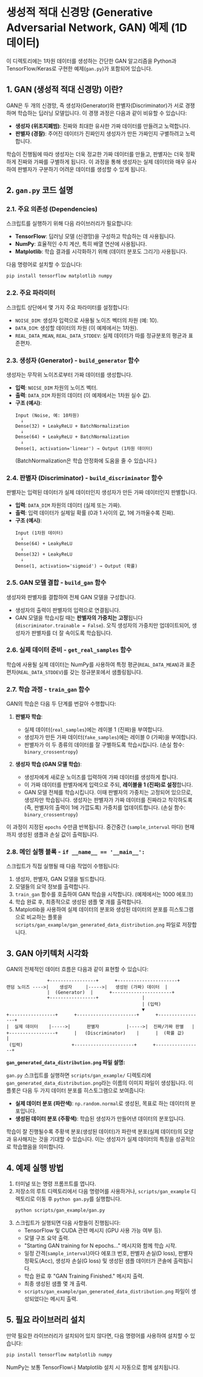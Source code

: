 # 생성적 적대 신경망 (Generative Adversarial Network, GAN) 예제 (1D 데이터)

이 디렉토리에는 1차원 데이터를 생성하는 간단한 GAN 알고리즘을 Python과 TensorFlow/Keras로 구현한 예제(`gan.py`)가 포함되어 있습니다.

## 1. GAN (생성적 적대 신경망) 이란?

GAN은 두 개의 신경망, 즉 생성자(Generator)와 판별자(Discriminator)가 서로 경쟁하며 학습하는 딥러닝 모델입니다. 이 경쟁 과정은 다음과 같이 비유할 수 있습니다:

*   **생성자 (위조지폐범)**: 진짜와 최대한 유사한 가짜 데이터를 만들려고 노력합니다.
*   **판별자 (경찰)**: 주어진 데이터가 진짜인지 생성자가 만든 가짜인지 구별하려고 노력합니다.

학습이 진행됨에 따라 생성자는 더욱 정교한 가짜 데이터를 만들고, 판별자는 더욱 정확하게 진짜와 가짜를 구별하게 됩니다. 이 과정을 통해 생성자는 실제 데이터와 매우 유사하여 판별자가 구분하기 어려운 데이터를 생성할 수 있게 됩니다.

## 2. `gan.py` 코드 설명

### 2.1. 주요 의존성 (Dependencies)

스크립트를 실행하기 위해 다음 라이브러리가 필요합니다:

*   **TensorFlow**: 딥러닝 모델 (신경망)을 구성하고 학습하는 데 사용됩니다.
*   **NumPy**: 효율적인 수치 계산, 특히 배열 연산에 사용됩니다.
*   **Matplotlib**: 학습 결과를 시각화하기 위해 (데이터 분포도 그리기) 사용됩니다.

다음 명령어로 설치할 수 있습니다:
```bash
pip install tensorflow matplotlib numpy
```

### 2.2. 주요 파라미터

스크립트 상단에서 몇 가지 주요 파라미터를 설정합니다:

*   `NOISE_DIM`: 생성자 입력으로 사용될 노이즈 벡터의 차원 (예: 10).
*   `DATA_DIM`: 생성할 데이터의 차원 (이 예제에서는 1차원).
*   `REAL_DATA_MEAN`, `REAL_DATA_STDDEV`: 실제 데이터가 따를 정규분포의 평균과 표준편차.

### 2.3. 생성자 (Generator) - `build_generator` 함수

생성자는 무작위 노이즈로부터 가짜 데이터를 생성합니다.

*   **입력**: `NOISE_DIM` 차원의 노이즈 벡터.
*   **출력**: `DATA_DIM` 차원의 데이터 (이 예제에서는 1차원 실수 값).
*   **구조 (예시)**:
    ```
    Input (Noise, 예: 10차원)
      ↓
    Dense(32) + LeakyReLU + BatchNormalization
      ↓
    Dense(64) + LeakyReLU + BatchNormalization
      ↓
    Dense(1, activation='linear') → Output (1차원 데이터)
    ```
    (BatchNormalization은 학습 안정화에 도움을 줄 수 있습니다.)

### 2.4. 판별자 (Discriminator) - `build_discriminator` 함수

판별자는 입력된 데이터가 실제 데이터인지 생성자가 만든 가짜 데이터인지 판별합니다.

*   **입력**: `DATA_DIM` 차원의 데이터 (실제 또는 가짜).
*   **출력**: 입력 데이터가 실제일 확률 (0과 1 사이의 값, 1에 가까울수록 진짜).
*   **구조 (예시)**:
    ```
    Input (1차원 데이터)
      ↓
    Dense(64) + LeakyReLU
      ↓
    Dense(32) + LeakyReLU
      ↓
    Dense(1, activation='sigmoid') → Output (확률)
    ```

### 2.5. GAN 모델 결합 - `build_gan` 함수

생성자와 판별자를 결합하여 전체 GAN 모델을 구성합니다.

*   생성자의 출력이 판별자의 입력으로 연결됩니다.
*   GAN 모델을 학습시킬 때는 **판별자의 가중치는 고정**됩니다 (`discriminator.trainable = False`). 오직 생성자의 가중치만 업데이트되어, 생성자가 판별자를 더 잘 속이도록 학습됩니다.

### 2.6. 실제 데이터 준비 - `get_real_samples` 함수

학습에 사용될 실제 데이터는 NumPy를 사용하여 특정 평균(`REAL_DATA_MEAN`)과 표준편차(`REAL_DATA_STDDEV`)를 갖는 정규분포에서 샘플링됩니다.

### 2.7. 학습 과정 - `train_gan` 함수

GAN의 학습은 다음 두 단계를 번갈아 수행합니다:

1.  **판별자 학습**:
    *   실제 데이터(`real_samples`)에는 레이블 1 (진짜)을 부여합니다.
    *   생성자가 만든 가짜 데이터(`fake_samples`)에는 레이블 0 (가짜)을 부여합니다.
    *   판별자가 이 두 종류의 데이터를 잘 구별하도록 학습시킵니다. (손실 함수: `binary_crossentropy`)

2.  **생성자 학습 (GAN 모델 학습)**:
    *   생성자에게 새로운 노이즈를 입력하여 가짜 데이터를 생성하게 합니다.
    *   이 가짜 데이터를 판별자에게 입력으로 주되, **레이블을 1 (진짜)로 설정**합니다.
    *   GAN 모델 전체를 학습시킵니다. 이때 판별자의 가중치는 고정되어 있으므로, 생성자만 학습됩니다. 생성자는 판별자가 가짜 데이터를 진짜라고 착각하도록 (즉, 판별자의 출력이 1에 가깝도록) 가중치를 업데이트합니다. (손실 함수: `binary_crossentropy`)

이 과정이 지정된 `epochs` 수만큼 반복됩니다. 중간중간 (`sample_interval` 마다) 현재까지 생성된 샘플과 손실 값이 출력됩니다.

### 2.8. 메인 실행 블록 - `if __name__ == '__main__':`

스크립트가 직접 실행될 때 다음 작업이 수행됩니다:
1.  생성자, 판별자, GAN 모델을 빌드합니다.
2.  모델들의 요약 정보를 출력합니다.
3.  `train_gan` 함수를 호출하여 GAN 학습을 시작합니다. (예제에서는 1000 에포크)
4.  학습 완료 후, 최종적으로 생성된 샘플 몇 개를 출력합니다.
5.  Matplotlib을 사용하여 실제 데이터의 분포와 생성된 데이터의 분포를 히스토그램으로 비교하는 플롯을 `scripts/gan_example/gan_generated_data_distribution.png` 파일로 저장합니다.

## 3. GAN 아키텍처 시각화

GAN의 전체적인 데이터 흐름은 다음과 같이 표현할 수 있습니다:

```
               +-----------------+      +----------------------+
랜덤 노이즈 ---->|    생성자     |----->|   생성된 (가짜) 데이터  |
               |  (Generator)  |      +----------------------+
               +-----------------+                |
                                                  | (입력)
                                                  ▼
+-----------------+      +----------------------+      +-----------------+
|  실제 데이터    |----->|      판별자          |----->|  진짜/가짜 판별   |
+-----------------+      |   (Discriminator)    |      |  (확률 값)      |
 (입력)                  +----------------------+      +-----------------+
```

**`gan_generated_data_distribution.png` 파일 설명:**

`gan.py` 스크립트를 실행하면 `scripts/gan_example/` 디렉토리에 `gan_generated_data_distribution.png`라는 이름의 이미지 파일이 생성됩니다. 이 플롯은 다음 두 가지 데이터 분포를 히스토그램으로 보여줍니다:

*   **실제 데이터 분포 (파란색)**: `np.random.normal`로 생성된, 목표로 하는 데이터의 분포입니다.
*   **생성된 데이터 분포 (주황색)**: 학습된 생성자가 만들어낸 데이터의 분포입니다.

학습이 잘 진행될수록 주황색 분포(생성된 데이터)가 파란색 분포(실제 데이터)의 모양과 유사해지는 것을 기대할 수 있습니다. 이는 생성자가 실제 데이터의 특징을 성공적으로 학습했음을 의미합니다.

## 4. 예제 실행 방법

1.  터미널 또는 명령 프롬프트를 엽니다.
2.  저장소의 루트 디렉토리에서 다음 명령어를 사용하거나, `scripts/gan_example` 디렉토리로 이동 후 `python gan.py`를 실행합니다.
    ```bash
    python scripts/gan_example/gan.py
    ```
3.  스크립트가 실행되면 다음 사항들이 진행됩니다:
    *   TensorFlow 및 CUDA 관련 메시지 (GPU 사용 가능 여부 등).
    *   모델 구조 요약 출력.
    *   "Starting GAN training for N epochs..." 메시지와 함께 학습 시작.
    *   일정 간격(`sample_interval`)마다 에포크 번호, 판별자 손실(D loss), 판별자 정확도(Acc), 생성자 손실(G loss) 및 생성된 샘플 데이터가 콘솔에 출력됩니다.
    *   학습 완료 후 "GAN Training Finished." 메시지 출력.
    *   최종 생성된 샘플 몇 개 출력.
    *   `scripts/gan_example/gan_generated_data_distribution.png` 파일이 생성되었다는 메시지 출력.

## 5. 필요 라이브러리 설치

만약 필요한 라이브러리가 설치되어 있지 않다면, 다음 명령어를 사용하여 설치할 수 있습니다:

```bash
pip install tensorflow matplotlib numpy
```
NumPy는 보통 TensorFlow나 Matplotlib 설치 시 자동으로 함께 설치됩니다.
